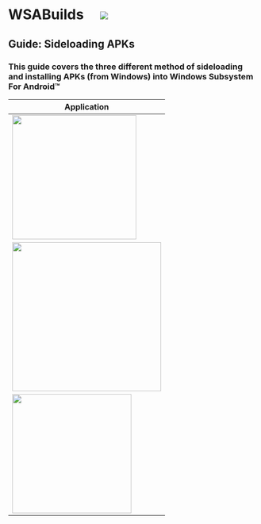 # WSABuilds &nbsp; &nbsp; <img src="https://img.shields.io/github/downloads/MustardChef/WSABuilds/total?label=Total%20Downloads&style=for-the-badge"/> &nbsp; 


## Guide: Sideloading APKs

### This guide covers the three different method of sideloading and installing APKs (from Windows) into Windows Subsystem For Android™

|Application|
|-----------|
|[<img src="https://user-images.githubusercontent.com/68516357/226143645-0a0ff0df-00f4-4d69-a257-1ffbee039f36.png" style="width: 250px;"/>](https://github.com/MustardChef/WSABuilds/blob/master/Guides/WSA-Sideloader.md)|
|[<img src="https://user-images.githubusercontent.com/68516357/226144462-25e8ba07-9f5b-424b-9ecf-b973e8f396b2.png" style="width: 300px;" style="float: left;"/>](https://github.com/MustardChef/WSABuilds/blob/master/Guides/WSAPacman.md)|
|[<img src="https://user-images.githubusercontent.com/68516357/226143960-70ba58b6-7339-48c8-9f25-602e7236eaf5.png" style="width: 240px;" style="float: left;"/>](https://github.com/MustardChef/WSABuilds/blob/master/Guides/ADB-Sideloading.md)|


